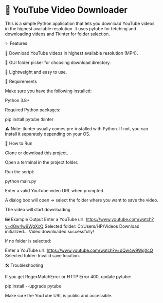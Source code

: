 # 🎥 YouTube Video Downloader

This is a simple Python application that lets you download YouTube videos in the highest available resolution.
It uses pytube
 for fetching and downloading videos and Tkinter for folder selection.

✨ Features

📌 Download YouTube videos in highest available resolution (MP4).

📌 GUI folder picker for choosing download directory.

📌 Lightweight and easy to use.

🚀 Requirements

Make sure you have the following installed:

Python 3.8+

Required Python packages:

pip install pytube tkinter


⚠️ Note: tkinter usually comes pre-installed with Python. If not, you can install it separately depending on your OS.

📂 How to Run

Clone or download this project.

Open a terminal in the project folder.

Run the script:

python main.py


Enter a valid YouTube video URL when prompted.

A dialog box will open → select the folder where you want to save the video.

The video will start downloading.

🖼 Example Output
Enter a YouTube url: https://www.youtube.com/watch?v=dQw4w9WgXcQ
Selected folder: C:/Users/HP/Videos
Download initialized...
Video downloaded successfully!


If no folder is selected:

Enter a YouTube url: https://www.youtube.com/watch?v=dQw4w9WgXcQ
Selected folder: 
Invalid save location.

🛠 Troubleshooting

If you get RegexMatchError or HTTP Error 400, update pytube:

pip install --upgrade pytube



Make sure the YouTube URL is public and accessible.
